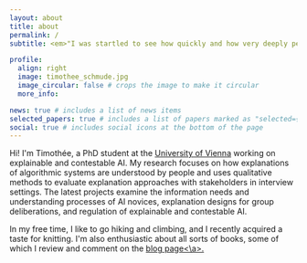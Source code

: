 ```yaml
---
layout: about
title: about
permalink: /
subtitle: <em>"I was startled to see how quickly and how very deeply people conversing With DOCTOR became emotionally involved with the computer and how unequivocally they anthropomorphized it."</em> –- Joseph Weizenbaum in <a href='https://en.wikipedia.org/wiki/Computer_Power_and_Human_Reason'>Computer Power and Human Reason</a>

profile:
  align: right
  image: timothee_schmude.jpg
  image_circular: false # crops the image to make it circular
  more_info: 

news: true # includes a list of news items
selected_papers: true # includes a list of papers marked as "selected={true}"
social: true # includes social icons at the bottom of the page
---
```


Hi! I'm Timothée, a PhD student at the <a href='https://vda.cs.univie.ac.at/team/person/1001666/#publications'>University of Vienna</a> working on explainable and contestable AI. My research focuses on how explanations of algorithmic systems are understood by people and uses qualitative methods to evaluate explanation approaches with stakeholders in interview settings. The latest projects examine the information needs and understanding processes of AI novices, explanation designs for group deliberations, and regulation of explainable and contestable AI.

In my free time, I like to go hiking and climbing, and I recently acquired a taste for knitting. I'm also enthusiastic about all sorts of books, some of which I review and comment on the <a href="https://timothee-schmude.github.io/blog">blog page<\a>. 

<!--- Put your address / P.O. box / other info right below your picture. You can also disable any of these elements by editing `profile` property of the YAML header of your `_pages/about.md`. Edit `_bibliography/papers.bib` and Jekyll will render your [publications page](/al-folio/publications/) automatically.

# Link to your social media connections, too. This theme is set up to use [Font Awesome icons](https://fontawesome.com/) and [Academicons](https://jpswalsh.github.io/academicons/), like the ones below. Add your Facebook, Twitter, LinkedIn, Google Scholar, or just disable all of them. -->
